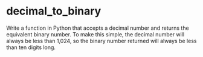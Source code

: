 # decimal_to_binary
Write a function in Python that accepts a decimal number and returns the equivalent binary number. To make this simple, the decimal number will always be less than 1,024, so the binary number returned will always be less than ten digits long.
